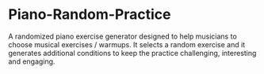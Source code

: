 # Piano-Random-Practice
A randomized piano exercise generator designed to help musicians to choose musical exercises / warmups. It selects a random exercise and it generates additional conditions to keep the practice challenging, interesting and engaging.

